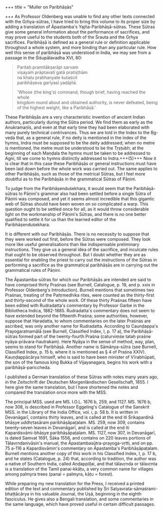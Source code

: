 +++
title = "Muller on Paribhāṣās"

+++
As Professor Oldenberg was unable to find any other texts connected with the Gṛhya-sūtras, I have tried to bring this volume to its proper size by adding a translation of Āpastamba's Yajña-Paribhāṣā-sūtras. These Sūtras give some general information about the performance of sacrifices, and may prove useful to the students both of the Śrauta and the Gṛhya sacrifices. Paribhāṣā is defined as a general rule or definition applicable throughout a whole system, and more binding than any particular rule. How well this sense of paribhāṣā was understood in India, we may see from a passage in the Śiśupālavadha XVI, 80:

> Paritaḥ pramitākṣarāpi sarvaṃ  
> viṣayam prāptavatī gatā pratiṣṭhām  
> na khalu pratihanyate kutaścit  
> paribhāṣeva garīyasī yadājñā.  
> 
> 'Whose (the king's) command, though brief, having reached the whole  
> kingdom round about and obtained authority, is never defeated, being  
> of the highest weight, like a Paribhāṣā.'

These Paribhāṣās are a very characteristic invention of ancient Indian authors, particularly during the Sūtra period. We find them as early as the Anukramaṇīs, and even at that early time they had been elaborated with many purely technical contrivances. Thus we are told in the Index to the Ṛg-veda that, as a general rule, if no deity is mentioned in the index of the hymns, Indra must be supposed to be the deity addressed; when no metre is mentioned, the metre must be understood to be the Tṛṣṭubh; at the beginning of each Maṇḍala the hymns must be taken to be addressed to Agni, till we come to hymns distinctly addressed to Indra.+++(5)+++ Now it is clear that in this case these Paribhāṣās or general instructions must have been laid down before the whole work was carried out. The same applies to other Paribhāṣās, such as those of the metrical Sūtras, but I feel more doubtful as to the Paribhāṣās in the grammatical Sūtras of Pāṇini. 

To judge from the Paribhāṣenduśekhara, it would seem that the Paribhāṣā-sūtras to Pāṇini's grammar also had been settled before a single Sūtra of Pāṇini was composed, and yet it seems almost incredible that this gigantic web of Sūtras should have been woven on so complicated a warp. This question ought to be settled once for all, as it would throw considerable light on the workmanship of Pāṇini's Sūtras, and there is no one better qualified to settle it for us than the learned editor of the Paribhāṣenduśekhara. 

It is different with our Paribhāṣās. There is no necessity to suppose that they were worked out first, before the Sūtras were composed. They look more like useful generalisations than like indispensable preliminary instructions. They give us a general idea of the sacrifice, and inculcate rules that ought to be observed throughout. But I doubt whether they are as essential for enabling the priest to carry out the instructions of the Sūtras in performing a sacrifice as the grammatical paribhāṣās are in carrying out the grammatical rules of Pāṇini.

The Āpastamba-sūtras for which our Paribhāṣās are intended are said to have comprised thirty Praśnas (see Burnell, Catalogue, p. 19, and p. xxix in Professor Oldenberg's Introduction). Burnell mentions that sometimes two Praśnas, treating of the Paitṛmedhika rites, were counted as the thirty-first and thirty-second of the whole work. Of these thirty Praśnas fifteen have been edited with Rudradatta's commentary by Professor Garbe in the Bibliotheca Indica, 1882-1885. Rudradatta's commentary does not seem to have extended beyond the fifteenth Praśna; some authorities, however, suppose that Haradatta, to whom commentaries on the later Praśnas are ascribed, was only another name for Rudradatta. According to Caunḍappa's Prayogaratnamālā (see Burnell, Classified Index, I, p. 17 a), the Paribhāṣā-sūtras formed part of the twenty-fourth Praśna (caturviṃśe tataḥ praśne nyāya-prāvara-hautrakam). Here Nyāya in the sense of method, way, plan, seems to stand for Paribhāṣā. Another name is Sāmānya-sūtra (see Burnell, Classified Index, p. 15 b, where it is mentioned as § 4 of Praśna XXIV). Kauṇḍappācārya himself, who is said to have been minister of Vīrabhūpati, the son of the famous king Bukka of Vijayanagara, begins his work with a paribhāṣā-pariccheda.

I published a German translation of these Sūtras with notes many years ago, in the Zeitschrift der Deutschen Morgenländischen Gesellschaft, 1855. I here give the same translation, but I have shortened the notes and compared the translation once more with the MSS.

The principal MSS. used are MS. I.O.L. 1676 b, 259, and 1127. MS. 1676 b, now 308, is described in Professor Eggeling's Catalogue of the Sanskrit MSS. in the Library of the India Office, vol. i, p. 58 b. It is written in Devanāgarī, contains thirty leaves, and is called at the end iti Śrikapardinā bhāṣye uddhṛtasāram paribhāṣāpaṭalam. MS. 259, now 309, contains twenty-seven leaves in Devanāgarī, and is called at the end iti Kapardisvāmi-bhāṣye paribhāṣāpaṭalam. MS. 1127, now 307, in Devanāgarī, is dated Samvat 1691, Śāka 1556, and contains on 220 leaves portions of Tālavṛndanivāsin's manual, the Āpastambasūtra-prayoga-vṛtti, and on pp. 75 a-116 a Kapardisvāmin's commentary on Āpastamba's Paribhāṣāpaṭalam. Burnell mentions another copy of this work in his Classified Index, I, p. 17 b, and he states (Catalogue, p. 24) that, according to tradition, the author was a native of Southern India, called Aṇḍappiḷḷai, and that tālavṛnda or tālavṛnta is a translation of the Tamil panai-kkāṭu, a very common name for villages among palmyra trees (panai = palmyra, kāṭu = forest).

While preparing my new translation for the Press, I received a printed edition of the text and commentary published by Śri Satyavrata-sāmaśrami-bhaṭṭācārya in his valuable Journal, the Uṣā, beginning in the eighth fasciculus. He gives also a Bengali translation, and some commentaries in the same language, which have proved useful in certain difficult passages.
